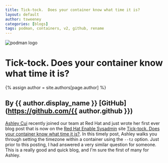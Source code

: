 ```yaml
---
title: Tick-tock.  Does your container know what time it is? 
layout: default
author: tsweeney 
categories: [blogs]
tags: podman, containers, v2, github, rename
---
```

![podman logo](https://podman.io/images/podman.svg)

# Tick-tock.  Does your container know what time it is? 
{% assign author = site.authors[page.author] %}
## By {{ author.display_name }} [GitHub](https://github.com/{{ author.github }})

[Ashley Cui](https://twitter.com/cuicodes) recently joined our team at Red Hat and just wrote her first ever blog post that is now on the [Red Hat Enable Sysadmin](https://www.redhat.com/sysadmin/) site [Tick-tock. Does your container know what time it is?](https://www.redhat.com/sysadmin/tick-tock-container-time).  In this timely post, Ashley walks you through setting the timezone within a container using the `--tz` option.  Just prior to this posting, I had answered a very similar question for someone.  This is a really good and quick blog, and I'm sure the first of many for Ashley.
